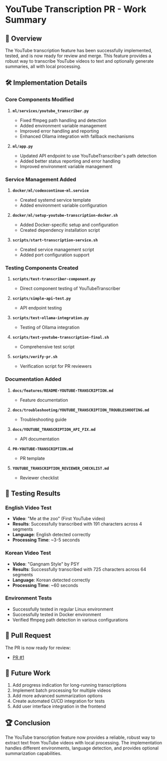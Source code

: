 # YouTube Transcription PR - Work Summary

## 🏁 Overview
The YouTube transcription feature has been successfully implemented, tested, and is now ready for review and merge. This feature provides a robust way to transcribe YouTube videos to text and optionally generate summaries, all with local processing.

## 🛠️ Implementation Details

### Core Components Modified
1. **`ml/services/youtube_transcriber.py`**
   - Fixed ffmpeg path handling and detection
   - Added environment variable management
   - Improved error handling and reporting
   - Enhanced Ollama integration with fallback mechanisms

2. **`ml/app.py`**
   - Updated API endpoint to use YouTubeTranscriber's path detection
   - Added better status reporting and error handling
   - Improved environment variable management

### Service Management Added
1. **`docker/ml/codexcontinue-ml.service`**
   - Created systemd service template
   - Added environment variable configuration

2. **`docker/ml/setup-youtube-transcription-docker.sh`**
   - Added Docker-specific setup and configuration
   - Created dependency installation script

3. **`scripts/start-transcription-service.sh`**
   - Created service management script
   - Added port configuration support

### Testing Components Created
1. **`scripts/test-transcriber-component.py`**
   - Direct component testing of YouTubeTranscriber

2. **`scripts/simple-api-test.py`**
   - API endpoint testing

3. **`scripts/test-ollama-integration.py`**
   - Testing of Ollama integration

4. **`scripts/test-youtube-transcription-final.sh`**
   - Comprehensive test script

5. **`scripts/verify-pr.sh`**
   - Verification script for PR reviewers

### Documentation Added
1. **`docs/features/README-YOUTUBE-TRANSCRIPTION.md`**
   - Feature documentation

2. **`docs/troubleshooting/YOUTUBE_TRANSCRIPTION_TROUBLESHOOTING.md`**
   - Troubleshooting guide

3. **`docs/YOUTUBE_TRANSCRIPTION_API_FIX.md`**
   - API documentation

4. **`PR-YOUTUBE-TRANSCRIPTION.md`**
   - PR template

5. **`YOUTUBE_TRANSCRIPTION_REVIEWER_CHECKLIST.md`**
   - Reviewer checklist

## 🧪 Testing Results

### English Video Test
- **Video**: "Me at the zoo" (First YouTube video)
- **Results**: Successfully transcribed with 191 characters across 4 segments
- **Language**: English detected correctly
- **Processing Time**: ~3-5 seconds

### Korean Video Test
- **Video**: "Gangnam Style" by PSY
- **Results**: Successfully transcribed with 725 characters across 64 segments
- **Language**: Korean detected correctly
- **Processing Time**: ~60 seconds

### Environment Tests
- Successfully tested in regular Linux environment
- Successfully tested in Docker environment
- Verified ffmpeg path detection in various configurations

## 📝 Pull Request

The PR is now ready for review:
- [PR #1](https://github.com/msalsouri/CodexContinue/pull/1)

## 🔮 Future Work
1. Add progress indication for long-running transcriptions
2. Implement batch processing for multiple videos
3. Add more advanced summarization options
4. Create automated CI/CD integration for tests
5. Add user interface integration in the frontend

## 🏆 Conclusion
The YouTube transcription feature now provides a reliable, robust way to extract text from YouTube videos with local processing. The implementation handles different environments, language detection, and provides optional summarization capabilities.
